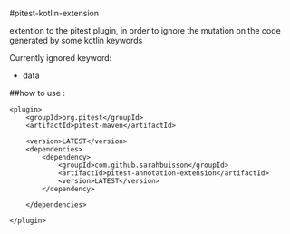 #pitest-kotlin-extension


extention to the pitest plugin, in order to ignore the mutation on the code generated by some kotlin keywords

Currently ignored keyword:
 
 - data


##how to use :

```
<plugin>
    <groupId>org.pitest</groupId>
    <artifactId>pitest-maven</artifactId>

    <version>LATEST</version>
    <dependencies>
        <dependency>
            <groupId>com.github.sarahbuisson</groupId>
            <artifactId>pitest-annotation-extension</artifactId>
            <version>LATEST</version>
        </dependency>

    </dependencies>

</plugin>
```
